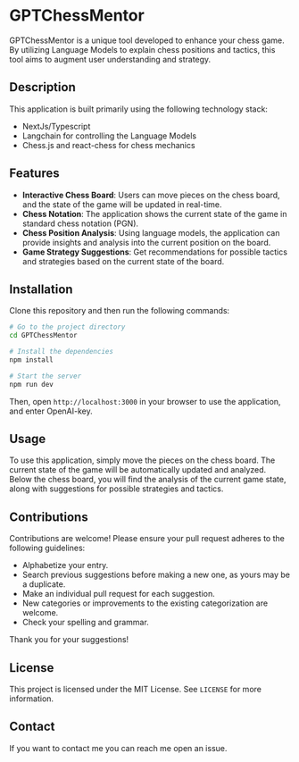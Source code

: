 # GPTChessMentor



GPTChessMentor is a unique tool developed to enhance your chess game. By utilizing Language Models to explain chess positions and tactics, this tool aims to augment user understanding and strategy. 

## Description

This application is built primarily using the following technology stack:

- NextJs/Typescript
- Langchain for controlling the Language Models
- Chess.js and react-chess for chess mechanics

## Features

- **Interactive Chess Board**: Users can move pieces on the chess board, and the state of the game will be updated in real-time.
- **Chess Notation**: The application shows the current state of the game in standard chess notation (PGN).
- **Chess Position Analysis**: Using language models, the application can provide insights and analysis into the current position on the board.
- **Game Strategy Suggestions**: Get recommendations for possible tactics and strategies based on the current state of the board.

## Installation

Clone this repository and then run the following commands:

```bash
# Go to the project directory
cd GPTChessMentor

# Install the dependencies
npm install

# Start the server
npm run dev
```

Then, open `http://localhost:3000` in your browser to use the application, and enter OpenAI-key.

## Usage

To use this application, simply move the pieces on the chess board. The current state of the game will be automatically updated and analyzed. Below the chess board, you will find the analysis of the current game state, along with suggestions for possible strategies and tactics.

## Contributions

Contributions are welcome! Please ensure your pull request adheres to the following guidelines:

- Alphabetize your entry.
- Search previous suggestions before making a new one, as yours may be a duplicate.
- Make an individual pull request for each suggestion.
- New categories or improvements to the existing categorization are welcome.
- Check your spelling and grammar.

Thank you for your suggestions!

## License

This project is licensed under the MIT License. See `LICENSE` for more information.

## Contact

If you want to contact me you can reach me open an issue.
